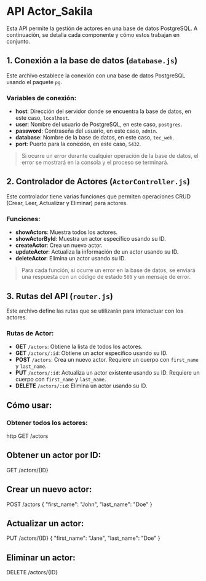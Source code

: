 # API Actor_Sakila

Esta API permite la gestión de actores en una base de datos PostgreSQL. A continuación, se detalla cada componente y cómo estos trabajan en conjunto.

## 1. Conexión a la base de datos (`database.js`)

Este archivo establece la conexión con una base de datos PostgreSQL usando el paquete `pg`.

### Variables de conexión:

- **host**: Dirección del servidor donde se encuentra la base de datos, en este caso, `localhost`.
- **user**: Nombre del usuario de PostgreSQL, en este caso, `postgres`.
- **password**: Contraseña del usuario, en este caso, `admin`.
- **database**: Nombre de la base de datos, en este caso, `tec_web`.
- **port**: Puerto para la conexión, en este caso, `5432`.

> Si ocurre un error durante cualquier operación de la base de datos, el error se mostrará en la consola y el proceso se terminará.

## 2. Controlador de Actores (`ActorController.js`)

Este controlador tiene varias funciones que permiten operaciones CRUD (Crear, Leer, Actualizar y Eliminar) para actores.

### Funciones:

- **showActors**: Muestra todos los actores.
- **showActorById**: Muestra un actor específico usando su ID.
- **createActor**: Crea un nuevo actor.
- **updateActor**: Actualiza la información de un actor usando su ID.
- **deleteActor**: Elimina un actor usando su ID.

> Para cada función, si ocurre un error en la base de datos, se enviará una respuesta con un código de estado `500` y un mensaje de error.

## 3. Rutas del API (`router.js`)

Este archivo define las rutas que se utilizarán para interactuar con los actores.

### Rutas de Actor:

- **GET** `/actors`: Obtiene la lista de todos los actores.
- **GET** `/actors/:id`: Obtiene un actor específico usando su ID.
- **POST** `/actors`: Crea un nuevo actor. Requiere un cuerpo con `first_name` y `last_name`.
- **PUT** `/actors/:id`: Actualiza un actor existente usando su ID. Requiere un cuerpo con `first_name` y `last_name`.
- **DELETE** `/actors/:id`: Elimina un actor usando su ID.

## Cómo usar:

### Obtener todos los actores:

http
GET /actors

## Obtener un actor por ID:

GET /actors/{ID}

## Crear un nuevo actor:

POST /actors
{
"first_name": "John",
"last_name": "Doe"
}

## Actualizar un actor:

PUT /actors/{ID}
{
"first_name": "Jane",
"last_name": "Doe"
}

## Eliminar un actor:

DELETE /actors/{ID}
